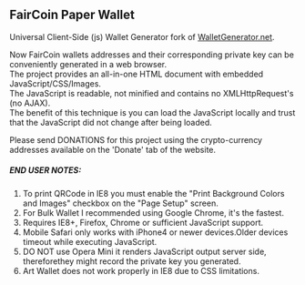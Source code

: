 FairCoin Paper Wallet
----
Universal Client-Side (js) Wallet Generator fork of [WalletGenerator.net](https://github.com/MichaelMure/WalletGenerator.net/).

Now FairCoin wallets addresses and their corresponding private key can be conveniently generated in a web browser.  
The project provides an all-in-one HTML document with embedded JavaScript/CSS/Images.  
The JavaScript is readable, not minified and contains no XMLHttpRequest's (no AJAX).  
The benefit of this technique is you can load the JavaScript locally and trust that the JavaScript did not change after being loaded.  
  
Please send DONATIONS for this project using the crypto-currency addresses available on the 'Donate' tab of the website.

##### END USER NOTES:
 1) To print QRCode in IE8 you must enable the "Print Background Colors and Images" checkbox on the "Page Setup" screen.
 2) For Bulk Wallet I recommended using Google Chrome, it's the fastest.
 3) Requires IE8+, Firefox, Chrome or sufficient JavaScript support.
 4) Mobile Safari only works with iPhone4 or newer devices.Older devices timeout while executing JavaScript.
 5) DO NOT use Opera Mini it renders JavaScript output server side, thereforethey might record the private key you generated.
 6) Art Wallet does not work properly in IE8 due to CSS limitations.
